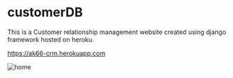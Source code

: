 # customerDB
This is a Customer relationship management website created using django framework hosted on heroku.

https://ak66-crm.herokuapp.com

![home](https://user-images.githubusercontent.com/70133941/108403841-2987af00-7245-11eb-92e1-80d90d7b8df7.png)
